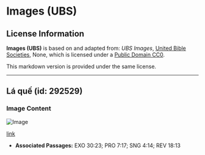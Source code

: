 # Images (UBS)

## License Information

**Images (UBS)** is based on and adapted from: _UBS Images_, [United Bible Societies](https://unitedbiblesocieties.org/), None, which is licensed under a [Public Domain CC0](https://creativecommons.org/public-domain/cc0/).

This markdown version is provided under the same license.



--------------------------------

## Lá quế (id: 292529)

### Image Content

![Image](https://cdn.aquifer.bible/aquifer-content/resources/Media/WEB-0132_cinnamonleaf.jpg)

[link](https://cdn.aquifer.bible/aquifer-content/resources/Media/WEB-0132_cinnamonleaf.jpg)

* **Associated Passages:** EXO 30:23; PRO 7:17; SNG 4:14; REV 18:13

